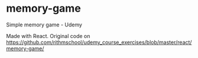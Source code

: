 # memory-game
Simple memory game - Udemy

Made with React. Original code on https://github.com/rithmschool/udemy_course_exercises/blob/master/react/memory-game/

